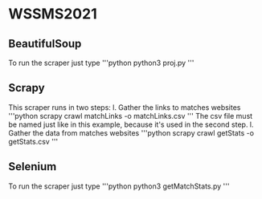 # WSSMS2021

## BeautifulSoup
To run the scraper just type
'''python
python3 proj.py
'''

## Scrapy
This scraper runs in two steps:
l. Gather the links to matches websites
'''python
scrapy crawl matchLinks -o matchLinks.csv
'''
The csv file must be named just like in this example, because it's used in the second step.
l. Gather the data from matches websites
'''python
scrapy crawl getStats -o getStats.csv
'''

## Selenium
To run the scraper just type
'''python
python3 getMatchStats.py
'''
